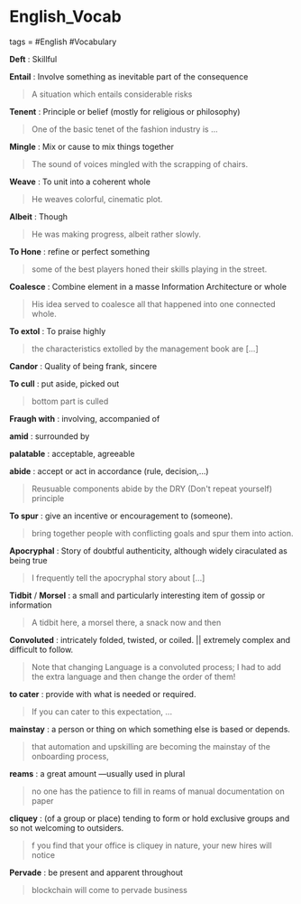 # English_Vocab
tags = #English  #Vocabulary



**Deft** : Skillful

**Entail** : Involve something as inevitable part of the consequence
> A situation which entails considerable risks

**Tenent** : Principle or belief (mostly for religious or philosophy)
> One of the basic tenet of the fashion industry is ...

**Mingle** : Mix or cause to mix things together
> The sound of voices mingled with the scrapping of chairs.

**Weave** : To unit into a coherent whole
> He weaves colorful, cinematic plot.

**Albeit** : Though
> He was making progress, albeit rather slowly.

**To Hone** : refine or perfect something
> some of the best players honed their skills playing in the street.

**Coalesce** : Combine element in a masse Information Architecture or whole
> His idea served to coalesce all that happened into one connected whole.

**To extol** : To praise highly
> the characteristics extolled by the management book are [...]

**Candor** : Quality of being frank, sincere

**To cull** : put aside, picked out
> bottom part is culled

**Fraugh with** : involving, accompanied of

**amid** :  surrounded by

**palatable** : acceptable, agreeable

**abide** : accept or act in accordance (rule, decision,...)
> Reusuable components abide by the DRY (Don't repeat yourself) principle 

**To spur** : give an incentive or encouragement to (someone).
> bring together people with conflicting goals and spur them into action.

**Apocryphal** : Story of doubtful authenticity, although widely ciraculated as being true
>I frequently tell the apocryphal story about [...]

**Tidbit** / **Morsel** : a small and particularly interesting item of gossip or information
>A tidbit here, a morsel there, a snack now and then

**Convoluted** : intricately folded, twisted, or coiled. || extremely complex and difficult to follow.
>Note that changing Language is a convoluted process; I had to add the extra language and then change the order of them! 

**to cater** : provide with what is needed or required.
>If you can cater to this expectation, ...


**mainstay** : a person or thing on which something else is based or depends.
>that automation and upskilling are becoming the mainstay of the onboarding process,

**reams** : a great amount —usually used in plural
>no one has the patience to fill in reams of manual documentation on paper

**cliquey** : (of a group or place) tending to form or hold exclusive groups and so not welcoming to outsiders.
>f you find that your office is cliquey in nature, your new hires will notice

**Pervade** : be present and apparent throughout
>blockchain will come to pervade business